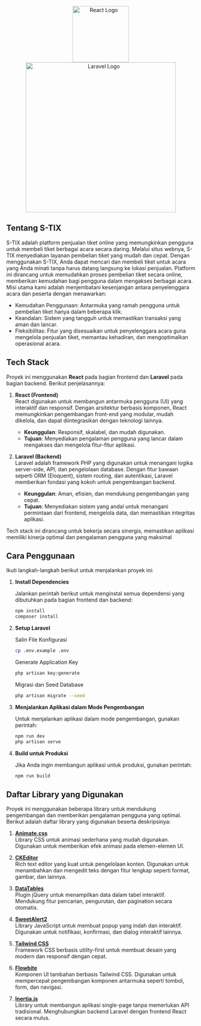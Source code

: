 <p align="center">
  <a href="https://react.dev" target="_blank">
    <img src="https://upload.wikimedia.org/wikipedia/commons/a/a7/React-icon.svg" width="150" alt="React Logo">
  </a>
  <a href="https://laravel.com" target="_blank">
    <img src="https://raw.githubusercontent.com/laravel/art/master/logo-lockup/5%20SVG/2%20CMYK/1%20Full%20Color/laravel-logolockup-cmyk-red.svg" width="400" alt="Laravel Logo">
  </a>
</p>

## Tentang S-TIX

S-TIX adalah platform penjualan tiket online yang memungkinkan pengguna untuk membeli tiket berbagai acara secara daring. Melalui situs webnya, S-TIX menyediakan layanan pembelian tiket yang mudah dan cepat.
Dengan menggunakan S-TIX, Anda dapat mencari dan membeli tiket untuk acara yang Anda minati tanpa harus datang langsung ke lokasi penjualan. Platform ini dirancang untuk memudahkan proses pembelian tiket secara online, memberikan kemudahan bagi pengguna dalam mengakses berbagai acara. Misi utama kami adalah menjembatani kesenjangan antara penyelenggara acara dan peserta dengan menawarkan:

- Kemudahan Penggunaan: Antarmuka yang ramah pengguna untuk pembelian tiket hanya dalam beberapa klik.
- Keandalan: Sistem yang tangguh untuk memastikan transaksi yang aman dan lancar.
- Fleksibilitas: Fitur yang disesuaikan untuk penyelenggara acara guna mengelola penjualan tiket, memantau kehadiran, dan mengoptimalkan operasional acara.


## Tech Stack  

Proyek ini menggunakan **React** pada bagian frontend dan **Laravel** pada bagian backend. Berikut penjelasannya:  

1. **React (Frontend)**  
   React digunakan untuk membangun antarmuka pengguna (UI) yang interaktif dan responsif. Dengan arsitektur berbasis komponen, React memungkinkan pengembangan front-end yang modular, mudah dikelola, dan dapat diintegrasikan dengan teknologi lainnya.  
   - **Keunggulan**: Responsif, skalabel, dan mudah digunakan.  
   - **Tujuan**: Menyediakan pengalaman pengguna yang lancar dalam mengakses dan mengelola fitur-fitur aplikasi.  

2. **Laravel (Backend)**  
   Laravel adalah framework PHP yang digunakan untuk menangani logika server-side, API, dan pengelolaan database. Dengan fitur bawaan seperti ORM (Eloquent), sistem routing, dan autentikasi, Laravel memberikan fondasi yang kokoh untuk pengembangan backend.  
   - **Keunggulan**: Aman, efisien, dan mendukung pengembangan yang cepat.  
   - **Tujuan**: Menyediakan sistem yang andal untuk menangani permintaan dari frontend, mengelola data, dan memastikan integritas aplikasi.  

Tech stack ini dirancang untuk bekerja secara sinergis, memastikan aplikasi memiliki kinerja optimal dan pengalaman pengguna yang maksimal

## Cara Penggunaan  

Ikuti langkah-langkah berikut untuk menjalankan proyek ini:  

1. **Install Dependencies**
   <p>Jalankan perintah berikut untuk menginstal semua dependensi yang dibutuhkan pada bagian frontend dan backend:</p>
   
   ```bash
   npm install
   composer install
   ```
3. **Setup Laravel**  
   <p>Salin File Konfigurasi</p>
   
   ```bash
   cp .env.example .env

   ```

   <p>Generate Application Key</p>
   
   ```bash
   php artisan key:generate

   ```

   <p>Migrasi dan Seed Database</p>
   
   ```bash
   php artisan migrate --seed

   ```

4. **Menjalankan Aplikasi dalam Mode Pengembangan**
   <p>Untuk menjalankan aplikasi dalam mode pengembangan, gunakan perintah:</p>
   
   ```bash
   npm run dev
   php artisan serve
   ```

6. **Build untuk Produksi**
   <p>Jika Anda ingin membangun aplikasi untuk produksi, gunakan perintah:</p>

   ```bash
   npm run build
   ```

## Daftar Library yang Digunakan  

Proyek ini menggunakan beberapa library untuk mendukung pengembangan dan memberikan pengalaman pengguna yang optimal. Berikut adalah daftar library yang digunakan beserta deskripsinya:  

1. [**Animate.css**](https://animate.style/)  
   Library CSS untuk animasi sederhana yang mudah digunakan. Digunakan untuk memberikan efek animasi pada elemen-elemen UI.  

2. [**CKEditor**](https://ckeditor.com/docs/)  
   Rich text editor yang kuat untuk pengelolaan konten. Digunakan untuk menambahkan dan mengedit teks dengan fitur lengkap seperti format, gambar, dan lainnya.  

3. [**DataTables**](https://datatables.net/)  
   Plugin jQuery untuk menampilkan data dalam tabel interaktif. Mendukung fitur pencarian, pengurutan, dan pagination secara otomatis.  

4. [**SweetAlert2**](https://sweetalert2.github.io/#download)  
   Library JavaScript untuk membuat popup yang indah dan interaktif. Digunakan untuk notifikasi, konfirmasi, dan dialog interaktif lainnya.  

5. [**Tailwind CSS**](https://tailwindcss.com/)  
   Framework CSS berbasis utility-first untuk membuat desain yang modern dan responsif dengan cepat.  

6. [**Flowbite**](https://flowbite.com/)  
   Komponen UI tambahan berbasis Tailwind CSS. Digunakan untuk mempercepat pengembangan komponen antarmuka seperti tombol, form, dan navigasi.  

7. [**Inertia.js**](https://inertiajs.com/)  
   Library untuk membangun aplikasi single-page tanpa memerlukan API tradisional. Menghubungkan backend Laravel dengan frontend React secara mulus.




